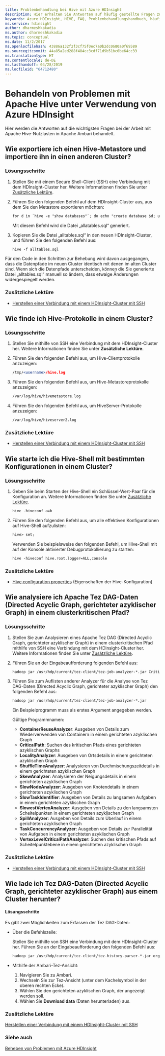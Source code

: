 ```yaml
---
title: Problembehandlung bei Hive mit Azure HDInsight
description: Hier erhalten Sie Antworten auf häufig gestellte Fragen zum Arbeiten mit Apache Hive und Azure HDInsight.
keywords: Azure HDInsight, HIVE, FAQ, Problembehandlungshandbuch, häufig gestellte Fragen
ms.service: hdinsight
author: dharmeshkakadia
ms.author: dharmeshkakadia
ms.topic: conceptual
ms.date: 11/2/2017
ms.openlocfilehash: 43886a132f2f3cf75f0ec7a0b2dc0680a0f69589
ms.sourcegitcommit: 44a85a2ed288f484cc3cdf71d9b51bc0be64cc33
ms.translationtype: HT
ms.contentlocale: de-DE
ms.lasthandoff: 04/28/2019
ms.locfileid: "64712480"
---
```

# <a name="troubleshoot-apache-hive-by-using-azure-hdinsight"></a>Behandeln von Problemen mit Apache Hive unter Verwendung von Azure HDInsight

Hier werden die Antworten auf die wichtigsten Fragen bei der Arbeit mit Apache Hive-Nutzlasten in Apache Ambari behandelt.


## <a name="how-do-i-export-a-hive-metastore-and-import-it-on-another-cluster"></a>Wie exportiere ich einen Hive-Metastore und importiere ihn in einen anderen Cluster?


### <a name="resolution-steps"></a>Lösungsschritte

1. Stellen Sie mit einem Secure Shell-Client (SSH) eine Verbindung mit dem HDInsight-Cluster her. Weitere Informationen finden Sie unter [Zusätzliche Lektüre](#additional-reading-end).

2. Führen Sie den folgenden Befehl auf dem HDInsight-Cluster aus, aus dem Sie den Metastore exportieren möchten:

    ```apache
    for d in `hive -e "show databases"`; do echo "create database $d; use $d;" >> alltables.sql ; for t in `hive --database $d -e "show tables"` ; do ddl=`hive --database $d -e "show create table $t"`; echo "$ddl ;" >> alltables.sql ; echo "$ddl" | grep -q "PARTITIONED\s*BY" && echo "MSCK REPAIR TABLE $t ;" >> alltables.sql ; done; done
    ```

   Mit diesem Befehl wird die Datei „allatables.sql“ generiert.

3. Kopieren Sie die Datei „alltables.sql“ in den neuen HDInsight-Cluster, und führen Sie den folgenden Befehl aus:

   ```apache
   hive -f alltables.sql
   ```

Für den Code in den Schritten zur Behebung wird davon ausgegangen, dass die Datenpfade im neuen Cluster identisch mit denen im alten Cluster sind. Wenn sich die Datenpfade unterscheiden, können die Sie generierte Datei „alltables.sql“ manuell so ändern, dass etwaige Änderungen widergespiegelt werden.

### <a name="additional-reading"></a>Zusätzliche Lektüre

- [Herstellen einer Verbindung mit einem HDInsight-Cluster mit SSH](hdinsight-hadoop-linux-use-ssh-unix.md)


## <a name="how-do-i-locate-hive-logs-on-a-cluster"></a>Wie finde ich Hive-Protokolle in einem Cluster?

### <a name="resolution-steps"></a>Lösungsschritte

1. Stellen Sie mithilfe von SSH eine Verbindung mit dem HDInsight-Cluster her. Weitere Informationen finden Sie unter **Zusätzliche Lektüre**.

2. Führen Sie den folgenden Befehl aus, um Hive-Clientprotokolle anzuzeigen:

   ```apache
   /tmp/<username>/hive.log 
   ```

3. Führen Sie den folgenden Befehl aus, um Hive-Metastoreprotokolle anzuzeigen:

   ```apache
   /var/log/hive/hivemetastore.log 
   ```

4. Führen Sie den folgenden Befehl aus, um HiveServer-Protokolle anzuzeigen:

   ```apache
   /var/log/hive/hiveserver2.log 
   ```

### <a name="additional-reading"></a>Zusätzliche Lektüre

- [Herstellen einer Verbindung mit einem HDInsight-Cluster mit SSH](hdinsight-hadoop-linux-use-ssh-unix.md)


## <a name="how-do-i-launch-the-hive-shell-with-specific-configurations-on-a-cluster"></a>Wie starte ich die Hive-Shell mit bestimmten Konfigurationen in einem Cluster?

### <a name="resolution-steps"></a>Lösungsschritte

1. Geben Sie beim Starten der Hive-Shell ein Schlüssel-Wert-Paar für die Konfiguration an. Weitere Informationen finden Sie unter [Zusätzliche Lektüre](#additional-reading-end).

   ```apache
   hive -hiveconf a=b 
   ```

2. Führen Sie den folgenden Befehl aus, um alle effektiven Konfigurationen auf Hive-Shell aufzulisten:

   ```apache
   hive> set;
   ```

   Verwenden Sie beispielsweise den folgenden Befehl, um Hive-Shell mit auf der Konsole aktivierter Debugprotokollierung zu starten:

   ```apache
   hive -hiveconf hive.root.logger=ALL,console 
   ```

### <a name="additional-reading"></a>Zusätzliche Lektüre

- [Hive configuration properties](https://cwiki.apache.org/confluence/display/Hive/Configuration+Properties) (Eigenschaften der Hive-Konfiguration)


## <a name="how-do-i-analyze-tez-dag-data-on-a-cluster-critical-path"></a>Wie analysiere ich Apache Tez DAG-Daten (Directed Acyclic Graph, gerichteter azyklischer Graph) in einem clusterkritischen Pfad?


### <a name="resolution-steps"></a>Lösungsschritte
 
1. Stellen Sie zum Analysieren eines Apache Tez DAG (Directed Acyclic Graph, gerichteter azyklischer Graph) in einem clusterkritischen Pfad mithilfe von SSH eine Verbindung mit dem HDInsight-Cluster her. Weitere Informationen finden Sie unter [Zusätzliche Lektüre](#additional-reading-end).

2. Führen Sie an der Eingabeaufforderung folgenden Befehl aus:
   
   ```apache
   hadoop jar /usr/hdp/current/tez-client/tez-job-analyzer-*.jar CriticalPath --saveResults --dagId <DagId> --eventFileName <DagData.zip> 
   ```

3. Führen Sie zum Auflisten anderer Analyzer für die Analyse von Tez DAG-Daten (Directed Acyclic Graph, gerichteter azyklischer Graph) den folgenden Befehl aus:

   ```apache
   hadoop jar /usr/hdp/current/tez-client/tez-job-analyzer-*.jar
   ```

   Ein Beispielprogramm muss als erstes Argument angegeben werden.

   Gültige Programmnamen:
    - **ContainerReuseAnalyzer**: Ausgeben von Details zum Wiederverwenden von Containern in einem gerichteten azyklischen Graph
    - **CriticalPath**: Suchen des kritischen Pfads eines gerichteten azyklischen Graphs
    - **LocalityAnalyzer**: Ausgeben von Ortsdetails in einem gerichteten azyklischen Graph
    - **ShuffleTimeAnalyzer**: Analysieren von Durchmischungszeitdetails in einem gerichteten azyklischen Graph
    - **SkewAnalyzer**: Analysieren der Neigungsdetails in einem gerichteten azyklischen Graph
    - **SlowNodeAnalyzer**: Ausgeben von Knotendetails in einem gerichteten azyklischen Graph
    - **SlowTaskIdentifier**: Ausgeben von Details zu langsamen Aufgaben in einem gerichteten azyklischen Graph
    - **SlowestVertexAnalyzer**: Ausgeben von Details zu den langsamsten Scheitelpunkten in einem gerichteten azyklischen Graph
    - **SpillAnalyzer**: Ausgeben von Details zum Überlauf in einem gerichteten azyklischen Graph
    - **TaskConcurrencyAnalyzer**: Ausgeben von Details zur Parallelität von Aufgaben in einem gerichteten azyklischen Graph
    - **VertexLevelCriticalPathAnalyzer**: Suchen des kritischen Pfads auf Scheitelpunktebene in einem gerichteten azyklischen Graph


### <a name="additional-reading"></a>Zusätzliche Lektüre

- [Herstellen einer Verbindung mit einem HDInsight-Cluster mit SSH](hdinsight-hadoop-linux-use-ssh-unix.md)


## <a name="how-do-i-download-tez-dag-data-from-a-cluster"></a>Wie lade ich Tez DAG-Daten (Directed Acyclic Graph, gerichteter azyklischer Graph) aus einem Cluster herunter?


#### <a name="resolution-steps"></a>Lösungsschritte

Es gibt zwei Möglichkeiten zum Erfassen der Tez DAG-Daten:

- Über die Befehlszeile:
 
    Stellen Sie mithilfe von SSH eine Verbindung mit dem HDInsight-Cluster her. Führen Sie an der Eingabeaufforderung den folgenden Befehl aus:

  ```apache
  hadoop jar /usr/hdp/current/tez-client/tez-history-parser-*.jar org.apache.tez.history.ATSImportTool -downloadDir . -dagId <DagId> 
  ```

- Mithilfe der Ambari-Tez-Ansicht:
   
  1. Navigieren Sie zu Ambari. 
  2. Wechseln Sie zur Tez-Ansicht (unter dem Kachelsymbol in der oberen rechten Ecke). 
  3. Wählen Sie den gerichteten azyklischen Graph, der angezeigt werden soll.
  4. Wählen Sie **Download data** (Daten herunterladen) aus.

### <a name="additional-reading-end"></a>Zusätzliche Lektüre

[Herstellen einer Verbindung mit einem HDInsight-Cluster mit SSH](hdinsight-hadoop-linux-use-ssh-unix.md)


### <a name="see-also"></a>Siehe auch
[Beheben von Problemen mit Azure HDInsight](hdinsight-troubleshoot-guide.md)




